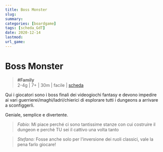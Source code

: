 ```yaml
---
title: Boss Monster
slug: 
summary: 
categories: [boardgame]
tags: [scheda_GdT]
date: 2020-12-14
lastmod: 
url_game: 
---
```

# Boss Monster
> **#Family**  
> 2-4g | 7+ | 30m | facile | [scheda](https://www.boardgamegeek.com/boardgame/174973/boss-monster-2-next-level)  

Qui i giocatori sono i boss finali dei videogiochi fantasy e devono impedire ai vari guerrierei/maghi/ladri/chierici di esplorare tutti i dungeons a arrivare a sconfiggerli.

Geniale, semplice e divertente.

> *Fabio:*
> Mi piace perché ci sono tantissime stanze con cui costruire il dungeon e perchè TU sei il cattivo una volta tanto

> *Stefano:*
> Fosse anche solo per l'inversione dei ruoli classici, vale la pena farlo giocare!


